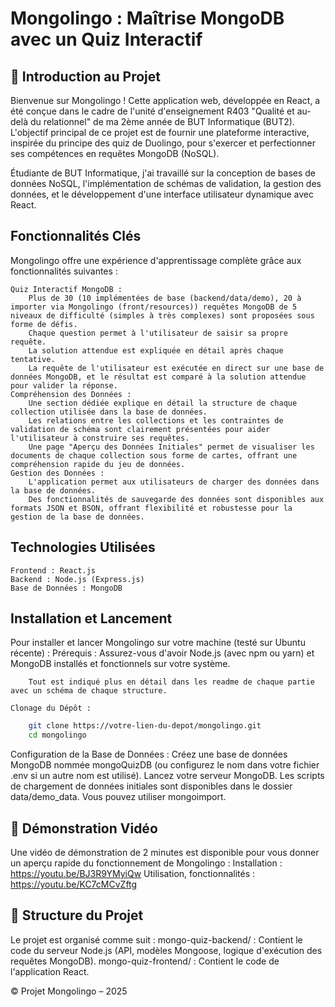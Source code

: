 # Mongolingo : Maîtrise MongoDB avec un Quiz Interactif

## 🚀 Introduction au Projet
Bienvenue sur Mongolingo ! Cette application web, développée en React, a été conçue dans le cadre de l'unité d'enseignement R403 "Qualité et au-delà du relationnel" de ma 2ème année de BUT Informatique (BUT2). L'objectif principal de ce projet est de fournir une plateforme interactive, inspirée du principe des quiz de Duolingo, pour s'exercer et perfectionner ses compétences en requêtes MongoDB (NoSQL).

Étudiante de BUT Informatique, j'ai travaillé sur la conception de bases de données NoSQL, l'implémentation de schémas de validation, la gestion des données, et le développement d'une interface utilisateur dynamique avec React.

## Fonctionnalités Clés
Mongolingo offre une expérience d'apprentissage complète grâce aux fonctionnalités suivantes :

    Quiz Interactif MongoDB :
        Plus de 30 (10 implémentées de base (backend/data/demo), 20 à importer via Mongolingo (front/resources)) requêtes MongoDB de 5 niveaux de difficulté (simples à très complexes) sont proposées sous forme de défis. 
        Chaque question permet à l'utilisateur de saisir sa propre requête.
        La solution attendue est expliquée en détail après chaque tentative.
        La requête de l'utilisateur est exécutée en direct sur une base de données MongoDB, et le résultat est comparé à la solution attendue pour valider la réponse.
    Compréhension des Données :
        Une section dédiée explique en détail la structure de chaque collection utilisée dans la base de données.
        Les relations entre les collections et les contraintes de validation de schéma sont clairement présentées pour aider l'utilisateur à construire ses requêtes.
        Une page "Aperçu des Données Initiales" permet de visualiser les documents de chaque collection sous forme de cartes, offrant une compréhension rapide du jeu de données.
    Gestion des Données :
        L'application permet aux utilisateurs de charger des données dans la base de données.
        Des fonctionnalités de sauvegarde des données sont disponibles aux formats JSON et BSON, offrant flexibilité et robustesse pour la gestion de la base de données.

## Technologies Utilisées
    Frontend : React.js
    Backend : Node.js (Express.js)
    Base de Données : MongoDB

## Installation et Lancement
Pour installer et lancer Mongolingo sur votre machine (testé sur Ubuntu récente) :
    Prérequis :
        Assurez-vous d'avoir Node.js (avec npm ou yarn) et MongoDB installés et fonctionnels sur votre système.
        
        Tout est indiqué plus en détail dans les readme de chaque partie avec un schéma de chaque structure.
    
    Clonage du Dépôt :
```bash
    git clone https://votre-lien-du-depot/mongolingo.git
    cd mongolingo
```

Configuration de la Base de Données :
    Créez une base de données MongoDB nommée mongoQuizDB (ou configurez le nom dans votre fichier .env si un autre nom est utilisé).
    Lancez votre serveur MongoDB.
    Les scripts de chargement de données initiales sont disponibles dans le dossier data/demo_data. Vous pouvez utiliser mongoimport.

## 🎥 Démonstration Vidéo

Une vidéo de démonstration de 2 minutes est disponible pour vous donner un aperçu rapide du fonctionnement de Mongolingo :
Installation : https://youtu.be/BJ3R9YMyiQw
Utilisation, fonctionnalités : https://youtu.be/KC7cMCvZftg


## 📂 Structure du Projet

Le projet est organisé comme suit :
    mongo-quiz-backend/ : Contient le code du serveur Node.js (API, modèles Mongoose, logique d'exécution des requêtes MongoDB).
    mongo-quiz-frontend/ : Contient le code de l'application React.

© Projet Mongolingo – 2025
